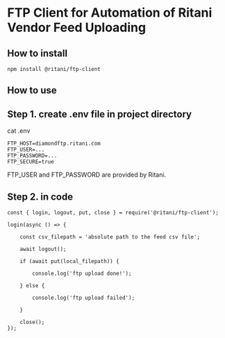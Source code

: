 # FTP Client for Automation of Ritani Vendor Feed Uploading

## How to install

    npm install @ritani/ftp-client

## How to use

## Step 1. create .env file in project directory

cat .env

    FTP_HOST=diamondftp.ritani.com
    FTP_USER=...
    FTP_PASSWORD=...
    FTP_SECURE=true

FTP_USER and FTP_PASSWORD are provided by Ritani.

## Step 2. in code

    const { login, logout, put, close } = require('@ritani/ftp-client');

    login(async () => {

        const csv_filepath = 'absolute path to the feed csv file';

        await logout();

        if (await put(local_filepath)) {

            console.log('ftp upload done!');

        } else {

            console.log('ftp upload failed');

        }

        close();
    });
